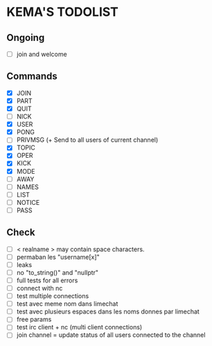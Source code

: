 # KEMA'S TODOLIST

## Ongoing

- [ ] join and welcome

## Commands

- [x] JOIN
- [x] PART
- [x] QUIT
- [ ] NICK
- [x] USER
- [x] PONG
- [ ] PRIVMSG (+ Send to all users of current channel)
- [x] TOPIC
- [x] OPER
- [x] KICK
- [x] MODE
- [ ] AWAY
- [ ] NAMES
- [ ] LIST
- [ ] NOTICE
- [ ] PASS

## Check

- [ ] < realname > may contain space characters.
- [ ] permaban les "username[x]"
- [ ] leaks
- [ ] no "to_string()" and "nullptr"
- [ ] full tests for all errors
- [ ] connect with nc
- [ ] test multiple connections
- [ ] test avec meme nom dans limechat
- [ ] test avec plusieurs espaces dans les noms donnes par limechat
- [ ] free params
- [ ] test irc client + nc (multi client connections)
- [ ] join channel = update status of all users connected to the channel
